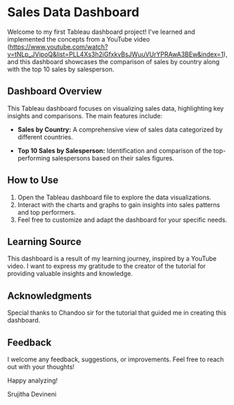 # Sales Data Dashboard

Welcome to my first Tableau dashboard project! I've learned and implemented the concepts from a YouTube video (https://www.youtube.com/watch?v=tNLp_JVipoQ&list=PLL4Xs3h2iGfxkvBsJWuuVUrYPRAwA3BEw&index=1), and this dashboard showcases the comparison of sales by country along with the top 10 sales by salesperson.

## Dashboard Overview

This Tableau dashboard focuses on visualizing sales data, highlighting key insights and comparisons. The main features include:

- **Sales by Country:** A comprehensive view of sales data categorized by different countries.
  
- **Top 10 Sales by Salesperson:** Identification and comparison of the top-performing salespersons based on their sales figures.

## How to Use

1. Open the Tableau dashboard file to explore the data visualizations.
2. Interact with the charts and graphs to gain insights into sales patterns and top performers.
3. Feel free to customize and adapt the dashboard for your specific needs.

## Learning Source

This dashboard is a result of my learning journey, inspired by a YouTube video. I want to express my gratitude to the creator of the tutorial for providing valuable insights and knowledge.

## Acknowledgments

Special thanks to Chandoo sir for the tutorial that guided me in creating this dashboard.

## Feedback

I welcome any feedback, suggestions, or improvements. Feel free to reach out with your thoughts!

Happy analyzing!

Srujitha Devineni
